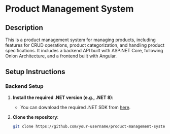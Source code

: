 # Product Management System

## Description
This is a product management system for managing products, including features for CRUD operations, product categorization,
and handling product specifications. It includes a backend API built with ASP.NET Core, following Onion Architecture, and a frontend built with Angular.

## Setup Instructions

### Backend Setup
1. **Install the required .NET version (e.g., .NET 8)**: 
   - You can download the required .NET SDK from [here](https://dotnet.microsoft.com/download).
   
2. **Clone the repository**:
   ```bash
   git clone https://github.com/your-username/product-management-system.git
